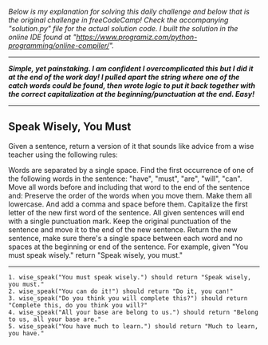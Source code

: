 *Below is my explanation for solving this daily challenge and below that is the original challenge in freeCodeCamp! Check the accompanying "solution.py" file for the actual solution code. I built the solution in the online IDE found at "https://www.programiz.com/python-programming/online-compiler/".*

****

***Simple, yet painstaking. I am confident I overcomplicated this but I did it at the end of the work day! I pulled apart the string where one of the catch words could be found, then wrote logic to put it back together with the correct capitalization at the beginning/punctuation at the end. Easy!***

****

## Speak Wisely, You Must

Given a sentence, return a version of it that sounds like advice from a wise teacher using the following rules:

Words are separated by a single space.
Find the first occurrence of one of the following words in the sentence: "have", "must", "are", "will", "can".
Move all words before and including that word to the end of the sentence and:
Preserve the order of the words when you move them.
Make them all lowercase.
And add a comma and space before them.
Capitalize the first letter of the new first word of the sentence.
All given sentences will end with a single punctuation mark. Keep the original punctuation of the sentence and move it to the end of the new sentence.
Return the new sentence, make sure there's a single space between each word and no spaces at the beginning or end of the sentence.
For example, given "You must speak wisely." return "Speak wisely, you must."

****

    1. wise_speak("You must speak wisely.") should return "Speak wisely, you must."
    2. wise_speak("You can do it!") should return "Do it, you can!"
    3. wise_speak("Do you think you will complete this?") should return "Complete this, do you think you will?"
    4. wise_speak("All your base are belong to us.") should return "Belong to us, all your base are."
    5. wise_speak("You have much to learn.") should return "Much to learn, you have."
